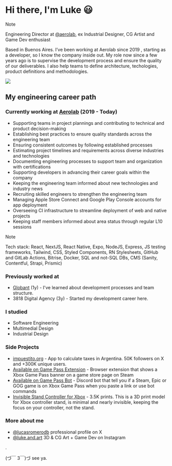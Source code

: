 # Hi there, I'm Luke 😃

> [!NOTE]
> Engineering Director at [@aerolab](https://github.com/aerolab), ex Industrial Designer, CG Artist and Game Dev enthusiast

Based in Buenos Aires. I’ve been working at Aerolab since 2019 , starting as a developer, so I know the company inside out. My role now since a few years ago is to supervise the development process and ensure the quality of our deliverables. I also help teams to define architecture, techologies, product definitions and methodologies.

![](https://komarev.com/ghpvc/?username=lucasromerodb&color=brightgreen)

## My engineering career path

### Currently working at [Aerolab](https://aerolab.co/) (2019 - Today)

- Supporting teams in project plannings and contributing to technical and product decision-making
- Establishing best practices to ensure quality standards across the engineering team
- Ensuring consistent outcomes by following established processes
- Estimating project timelines and requirements across diverse industries and technologies
- Documenting engineering processes to support team and organization with certifications
- Supporting developers in advancing their career goals within the company
- Keeping the engineering team informed about new technologies and industry news
- Recruiting skilled engineers to strengthen the engineering team
- Managing Apple Store Connect and Google Play Console accounts for app deployment 
- Overseeing CI infrastructure to streamline deployment of web and native projects
- Keeping staff members informed about area status through regular L10 sessions

> [!NOTE]
> Tech stack: React, NextJS, React Native, Expo, NodeJS, Express, JS testing frameworks, Tailwind, CSS, Styled Components, RN Stylesheets, GitHub and GitLab Actions, Bitrise, Docker, SQL and not-SQL DBs, CMS (Sanity, Contentful, Strapi, Prismic)

### Previously worked at

- [Globant](https://www.globant.com/) (1y) - I've learned about development processes and team structure.
- 3818 Digital Agency (3y) - Started my development career here.

### I studied
- Software Engineering
- Multimedial Design
- Industrial Design

### Side Projects

- [impuestito.org](https://impuestito.org) - App to calculate taxes in Argentina. 50K followers on X and +300K unique users.
- [Available on Game Pass Extension](https://chromewebstore.google.com/detail/available-on-game-pass/ogkbpenenponleoakeomjjddhjbgdadc) - Browser extension that shows a Xbox Game Pass banner on a game store page on Steam
- [Available on Game Pass Bot](https://top.gg/bot/1099038010516963469) - Discord bot that tell you if a Steam, Epic or GOG game is on Xbox Game Pass when you paste a link or use bot commands
- [Invisible Stand Controller for Xbox](https://makerworld.com/en/models/952139#profileId-920321) - 3.5K prints. This is a 3D print model for Xbox controller stand, is minimal and nearly invisible, keeping the focus on your controller, not the stand.

### More about me
- [@lucasromerodb](https://x.com/lucasromerodb) professional profile on X
- [@luke.and.art](https://www.instagram.com/luke.and.art/) 3D & CG Art + Game Dev on Instagram

. 

(づ￣ 3￣)づ see ya.
